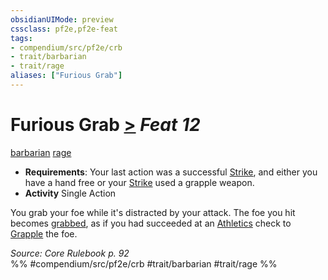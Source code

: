 ```yaml
---
obsidianUIMode: preview
cssclass: pf2e,pf2e-feat
tags:
- compendium/src/pf2e/crb
- trait/barbarian
- trait/rage
aliases: ["Furious Grab"]
---
```

# Furious Grab  [>](/rules/core-rulebook/chapter-9-playing-the-game.md#Actions "Single Action") *Feat 12*  
[barbarian](/rules/traits/barbarian.md)  [rage](/rules/traits/rage.md)  

- **Requirements**: Your last action was a successful [Strike](/rules/actions/strike.md), and either you have a hand free or your [Strike](/rules/actions/strike.md) used a grapple weapon.
- **Activity** Single Action

You grab your foe while it's distracted by your attack. The foe you hit becomes [grabbed](/rules/conditions.md#Grabbed), as if you had succeeded at an [Athletics](/compendium/skills.md#Athletics) check to [Grapple](/rules/actions/grapple.md) the foe.

*Source: Core Rulebook p. 92*  
%% #compendium/src/pf2e/crb #trait/barbarian #trait/rage %%